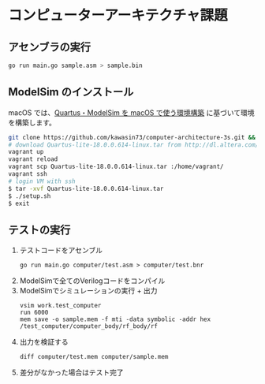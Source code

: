 # コンピューターアーキテクチャ課題

## アセンブラの実行

```bash
go run main.go sample.asm > sample.bin
```

## ModelSim のインストール

macOS では、[Quartus・ModelSim を macOS で使う環境構築](https://qiita.com/kawasin73/items/f89aba6bc1dee39c3863) に基づいて環境を構築します。

```bash
git clone https://github.com/kawasin73/computer-architecture-3s.git && cd computer-architecture-3s
# download Quartus-lite-18.0.0.614-linux.tar from http://dl.altera.com/?edition=lite
vagrant up
vagrant reload
vagrant scp Quartus-lite-18.0.0.614-linux.tar :/home/vagrant/
vagrant ssh
# login VM with ssh
$ tar -xvf Quartus-lite-18.0.0.614-linux.tar
$ ./setup.sh
$ exit
```

## テストの実行

1. テストコードをアセンブル
    ```
    go run main.go computer/test.asm > computer/test.bnr
    ```
2. ModelSimで全てのVerilogコードをコンパイル
3. ModelSimでシミュレーションの実行 + 出力
    ```
    vsim work.test_computer
    run 6000
    mem save -o sample.mem -f mti -data symbolic -addr hex /test_computer/computer_body/rf_body/rf
    ```
4. 出力を検証する
    ```
    diff computer/test.mem computer/sample.mem
    ```
5. 差分がなかった場合はテスト完了
